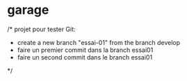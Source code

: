 garage
======
/*
projet pour tester Git:

* create a new branch "essai-01" from the branch develop
* faire un premier commit dans la branch essai01
* faire un second commit dans le branch essai01  
  
*/

